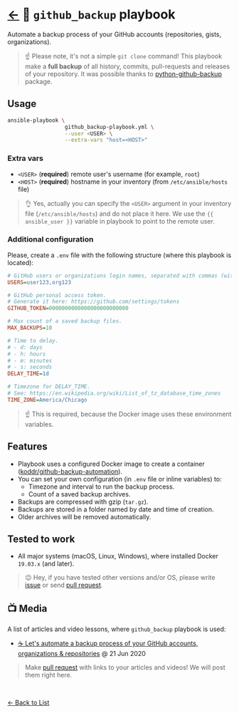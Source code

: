 # [←](https://github.com/truewebartisans/useful-playbooks) 📖 `github_backup` playbook

Automate a backup process of your GitHub accounts (repositories, gists, organizations).

> ☝️ Please note, it's not a simple `git clone` command! This playbook make a **full backup** of all history, commits, pull-requests and releases of your repository. It was possible thanks to [python-github-backup](https://github.com/josegonzalez/python-github-backup) package.

## Usage

```bash
ansible-playbook \
                  github_backup-playbook.yml \
                  --user <USER> \
                  --extra-vars "host=<HOST>"
```

### Extra vars

- `<USER>` (**required**) remote user's username (for example, `root`)
- `<HOST>` (**required**) hostname in your inventory (from `/etc/ansible/hosts` file)

> 👌 Yes, actually you can specify the `<USER>` argument in your inventory file (`/etc/ansible/hosts`) and do not place it here. We use the `{{ ansible_user }}` variable in playbook to point to the remote user.

### Additional configuration

Please, create a `.env` file with the following structure (where this playbook is located):

```ini
# GitHub users or organizations login names, separated with commas (without spaces).
USERS=user123,org123

# GitHub personal access token.
# Generate it here: https://github.com/settings/tokens
GITHUB_TOKEN=0000000000000000000000000

# Max count of a saved backup files.
MAX_BACKUPS=10

# Time to delay.
# - d: days
# - h: hours
# - m: minutes
# - s: seconds
DELAY_TIME=1d

# Timezone for DELAY_TIME.
# See: https://en.wikipedia.org/wiki/List_of_tz_database_time_zones
TIME_ZONE=America/Chicago
```

> ☝️ This is required, because the Docker image uses these environment variables.

## Features

- Playbook uses a configured Docker image to create a container ([koddr/github-backup-automation](https://github.com/koddr/github-backup-automation)).
- You can set your own configuration (in `.env` file or inline variables) to:
  - Timezone and interval to run the backup process.
  - Count of a saved backup archives.
- Backups are compressed with gzip (`tar.gz`).
- Backups are stored in a folder named by date and time of creation.
- Older archives will be removed automatically.

## Tested to work

- All major systems (macOS, Linux, Windows), where installed Docker `19.03.x` (and later).

> 😉 Hey, if you have tested other versions and/or OS, please write [issue](https://github.com/truewebartisans/useful-playbooks/issues/new) or send [pull request](https://github.com/truewebartisans/useful-playbooks/pulls).

## 📺 Media

A list of articles and video lessons, where `github_backup` playbook is used:

- [☕️ Let's automate a backup process of your GitHub accounts, organizations & repositories](https://dev.to/koddr/let-s-automate-a-backup-process-of-your-github-accounts-organizations-repositories-46nd) @ 21 Jun 2020

> Make [pull request](https://github.com/truewebartisans/useful-playbooks/pulls) with links to your articles and videos! We will post them right here.

<br/>

[← Back to List](https://github.com/truewebartisans/useful-playbooks#-available-playbooks)
